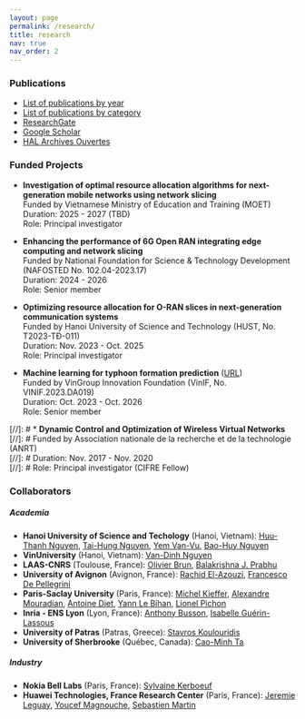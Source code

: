 ```yaml
---
layout: page
permalink: /research/
title: research
nav: true
nav_order: 2
---
```


### Publications
* [List of publications by year](https://luuquangtrung.github.io/publications-by-year/)
* [List of publications by category](https://luuquangtrung.github.io/publications-by-category/)
* [ResearchGate](https://www.researchgate.net/profile/Quang_Trung_Luu)
* [Google Scholar](https://scholar.google.fr/citations?user=GqQcLAIAAAAJ&hl=fr)
* [HAL Archives Ouvertes](https://cv.archives-ouvertes.fr/quang-trung-luu)

  
### Funded Projects
* **Investigation of optimal resource allocation algorithms for next-generation mobile networks using network slicing**\
  Funded by Vietnamese Ministry of Education and Training (MOET)\
  Duration: 2025 - 2027 (TBD)\
  Role: Principal investigator
  
* **Enhancing the performance of 6G Open RAN integrating edge computing and network slicing**\
  Funded by National Foundation for Science & Technology Development (NAFOSTED No. 102.04-2023.17)\
  Duration: 2024 - 2026\
  Role: Senior member

* **Optimizing resource allocation for O-RAN slices in next-generation communication systems**\
  Funded by Hanoi University of Science and Technology (HUST, No. T2023-TĐ-011)\
  Duration: Nov. 2023 - Oct. 2025\
  Role: Principal investigator
  
* **Machine learning for typhoon formation prediction** ([URL](https://vinif.org/annual/vinif-2023-da019-du-bao-su-hinh-thanh-bao-bang-phuong-phap-hoc-may/))\
  Funded by VinGroup Innovation Foundation (VinIF, No. VINIF.2023.DA019)\
  Duration: Oct. 2023 - Oct. 2026\
  Role: Senior member

[//]: # * **Dynamic Control and Optimization of Wireless Virtual Networks**\
[//]: #  Funded by Association nationale de la recherche et de la technologie (ANRT)\
[//]: #  Duration: Nov. 2017 - Nov. 2020\
[//]: #  Role: Principal investigator (CIFRE Fellow)

### Collaborators

##### Academia
* **Hanoi University of Science and Techology** (Hanoi, Vietnam):
  [Huu-Thanh Nguyen](https://scholar.google.com/citations?hl=en&user=Lcnk_lYAAAAJ),
  [Tai-Hung Nguyen](https://set.hust.edu.vn/nguyen-tai-hung),
  [Yem Van-Vu](https://www.researchgate.net/profile/Yem-Vu),
  [Bao-Huy Nguyen](https://scholar.google.com/citations?user=BKJabJsAAAAJ&hl=en)
* **VinUniversity** (Hanoi, Vietnam):
  [Van-Dinh Nguyen](https://vinuni.edu.vn/people/nguyen-van-dinh-phd/)
* **LAAS-CNRS** (Toulouse, France):
  [Olivier Brun](https://homepages.laas.fr/brun/),
  [Balakrishna J. Prabhu](https://homepages.laas.fr/bala/)
* **University of Avignon** (Avignon, France):
  [‪Rachid El-Azouzi‬](http://scholar.google.com/citations?user=Tvto5qkAAAAJ&hl=en),
  [Francesco De Pellegrini](https://scholar.google.com/citations?user=EYyOnEkAAAAJ&hl=en)
* **Paris-Saclay University** (Paris, France):
  [Michel Kieffer](https://l2s.centralesupelec.fr/u/kieffer-michel),
  [Alexandre Mouradian](https://scholar.google.com/citations?hl=fr&user=ADWSU9YAAAAJ&view_op=list_works&sortby=pubdate), [Antoine Diet](https://cv.archives-ouvertes.fr/antoine-diet),
  [Yann Le Bihan](http://lgep.geeps.centralesupelec.fr/index.php?page=yann-le-bihan),
  [Lionel Pichon](http://lgep.geeps.centralesupelec.fr/index.php?page=lionel-pichon)
* **Inria - ENS Lyon** (Lyon, France):
  [Anthony Busson](http://www.anthonybusson.fr/),
  [Isabelle Guérin-Lassous](http://perso.ens-lyon.fr/isabelle.guerin-lassous/)
* **University of Patras** (Patras, Greece):
  [Stavros Koulouridis](http://www.ece.upatras.gr/index.php/en/ece-faculty/koulouridis-stavros.html)
* **University of Sherbrooke** (Québec, Canada):
  [Cao-Minh Ta](https://scholar.google.com.vn/citations?user=GUcQQiEAAAAJ&hl=en)


##### Industry
* **Nokia Bell Labs** (Paris, France):
  [Sylvaine Kerboeuf](https://www.researchgate.net/profile/Sylvaine-Kerboeuf)
* **Huawei Technologies, France Research Center** (Paris, France):
  [Jeremie Leguay](http://jeremie.leguay.free.fr/),
  [Youcef Magnouche](https://scholar.google.fr/citations?user=lqp3aBEAAAAJ&hl=fr),
  [Sebastien Martin](https://scholar.google.fr/citations?user=NwGcOH4AAAAJ&hl=fr)

